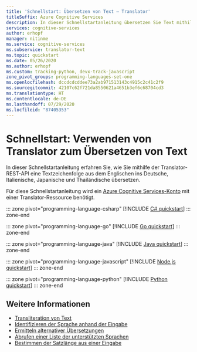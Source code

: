 ```yaml
---
title: 'Schnellstart: Übersetzen von Text – Translator'
titleSuffix: Azure Cognitive Services
description: In dieser Schnellstartanleitung übersetzen Sie Text mithilfe von Translator.
services: cognitive-services
author: erhopf
manager: nitinme
ms.service: cognitive-services
ms.subservice: translator-text
ms.topic: quickstart
ms.date: 05/26/2020
ms.author: erhopf
ms.custom: tracking-python, devx-track-javascript
zone_pivot_groups: programming-languages-set-one
ms.openlocfilehash: dccdcdcddee73a2ab971513143c4915c2c41c2f9
ms.sourcegitcommit: 42107c62f721da8550621a4651b3ef6c68704cd3
ms.translationtype: HT
ms.contentlocale: de-DE
ms.lasthandoff: 07/29/2020
ms.locfileid: "87405353"
---
```

# <a name="quickstart-use-the-translator-to-translate-text"></a>Schnellstart: Verwenden von Translator zum Übersetzen von Text

In dieser Schnellstartanleitung erfahren Sie, wie Sie mithilfe der Translator-REST-API eine Textzeichenfolge aus dem Englischen ins Deutsche, Italienische, Japanische und Thailändische übersetzen.

Für diese Schnellstartanleitung wird ein [Azure Cognitive Services-Konto](https://docs.microsoft.com/azure/cognitive-services/cognitive-services-apis-create-account) mit einer Translator-Ressource benötigt. 

::: zone pivot="programming-language-csharp"
[!INCLUDE [C# quickstart](includes/translate-csharp.md)]
::: zone-end

::: zone pivot="programming-language-go"
[!INCLUDE [Go quickstart](includes/translate-go.md)]
::: zone-end

::: zone pivot="programming-language-java"
[!INCLUDE [Java quickstart](includes/translate-java.md)]
::: zone-end

::: zone pivot="programming-language-javascript"
[!INCLUDE [Node.js quickstart](includes/translate-nodejs.md)]
::: zone-end

::: zone pivot="programming-language-python"
[!INCLUDE [Python quickstart](includes/translate-python.md)]
::: zone-end

## <a name="see-also"></a>Weitere Informationen

* [Transliteration von Text](quickstart-transliterate.md)
* [Identifizieren der Sprache anhand der Eingabe](quickstart-detect.md)
* [Ermitteln alternativer Übersetzungen](quickstart-dictionary.md)
* [Abrufen einer Liste der unterstützten Sprachen](quickstart-languages.md)
* [Bestimmen der Satzlänge aus einer Eingabe](quickstart-sentences.md)
